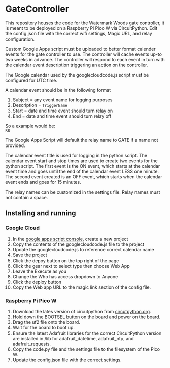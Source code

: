 # GateController
This repository houses the code for the Watermark Woods gate controller, it is meant to be deployed on a Raspberry Pi Pico W via CircuitPython.
Edit the config.json file with the correct wifi settings, Magic URL, and relay configuration.

Custom Google Apps script must be uploaded to better format calender events for the gate controller to use.
The controller will cache events up-to two weeks in advance.
The controller will respond to each event in turn with the calendar event description triggering an action on the controller.

The Google calendar used by the googlecloudcode.js script must be configured for UTC time.

A calendar event should be in the following format
1. Subject = any event name for logging purposes
2. Description = ```TriggerName```
3. Start = date and time event should turn relay on
4. End = date and time event should turn relay off

So a example would be:  
```R8```

The Google Apps Script will default the relay name to GATE if a name not provided.

The calendar event title is used for logging in the python script. The calendar event start and stop times are used to create two events for the python script. The first event is the ON event, which starts at the calendar event time and goes until the end of the calendar event LESS one minute. The second event created is an OFF event, which starts when the calendar event ends and goes for 15 minutes.

The relay names can be customized in the settings file. Relay names must not contain a space.

## Installing and running
### Google Cloud
1. In the [google apps script console](https://www.google.com/script/start/), create a new project
2. Copy the contents of the googlecloudcode.js file to the project
3. Update the googlecloudcode.js to reference correct calendar name
4. Save the project
5. Click the depoy button on the top right of the page
6. Click the gear next to select type then choose Web App
7. Leave the Execute as you
8. Change the Who has access dropdown to Anyone
9. Click the deploy button
10. Copy the Web app URL to the magic link section of the config file.
### Raspberry Pi Pico W
1. Download the lates version of circutpython from [circutpython.org](https://circuitpython.org/board/raspberry_pi_pico_w/).
2. Hold down the BOOTSEL button on the board and power on the board.
3. Drag the uf2 file onto the board.
4. Wait for the board to boot up.
5. Ensure the latest Adafruit libraries for the correct CircuitPython version are installed in /lib for adafruit_datetime, adafruit_ntp, and adafruit_requests.
6. Copy the code.py file and the settings file to the filesystem of the Pico W.
7. Update the config.json file with the correct settings.
